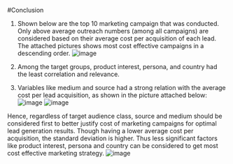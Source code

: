#Conclusion

1) Shown below are the top 10 marketing campaign that was conducted. Only above average outreach numbers (among all campaigns) are considered based on their average cost per acquisition of each lead. The attached pictures shows most cost effective campaigns in a descending order. 
![image](https://user-images.githubusercontent.com/72505694/141182473-68fde9fd-df3e-4fbe-93d2-b93972e9dd22.png)

2) Among the target groups, product interest, persona, and country had the least correlation and relevance. 

3) Variables like medium and source had a strong relation with the average cost per lead acquisition, as shown in the picture attached below: 
![image](https://user-images.githubusercontent.com/72505694/141183069-69182f17-dcfc-4112-bef4-7fada4bb5ebf.png)
![image](https://user-images.githubusercontent.com/72505694/141183107-bfb62822-b5d3-4cd3-bd29-ae34eb277dc1.png)

Hence, regardless of target audience class, source and medium should be considered first to better justify cost of marketing campaigns for optimal lead generation results. Though having a lower average cost per acquisition, the standard deviation is higher. Thus less significant factors like product interest, persona and country can be considered to get most cost effective marketing strategy.
![image](https://user-images.githubusercontent.com/72505694/141185012-bdf4b6ed-c0ce-4695-9331-e02485681f95.png)
